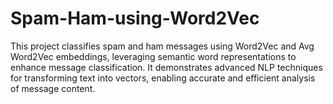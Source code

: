 # Spam-Ham-using-Word2Vec
This project classifies spam and ham messages using Word2Vec and Avg Word2Vec embeddings, leveraging semantic word representations to enhance message classification. It demonstrates advanced NLP techniques for transforming text into vectors, enabling accurate and efficient analysis of message content.
